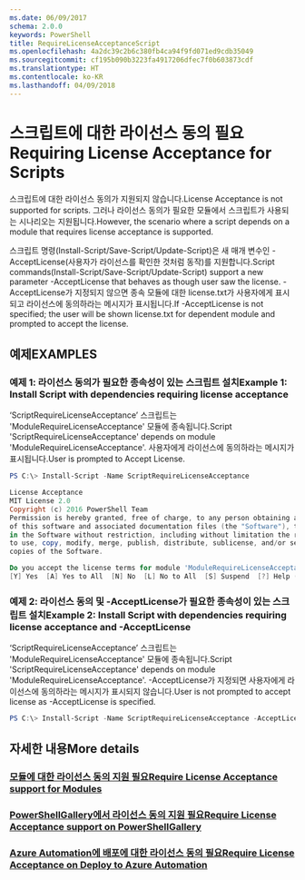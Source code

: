 ```yaml
---
ms.date: 06/09/2017
schema: 2.0.0
keywords: PowerShell
title: RequireLicenseAcceptanceScript
ms.openlocfilehash: 4a2dc39c2b6c380fb4ca94f9fd071ed9cdb35049
ms.sourcegitcommit: cf195b090b3223fa4917206dfec7f0b603873cdf
ms.translationtype: HT
ms.contentlocale: ko-KR
ms.lasthandoff: 04/09/2018
---
```

# <a name="requiring-license-acceptance-for-scripts"></a><span data-ttu-id="65601-103">스크립트에 대한 라이선스 동의 필요</span><span class="sxs-lookup"><span data-stu-id="65601-103">Requiring License Acceptance for Scripts</span></span>

<span data-ttu-id="65601-104">스크립트에 대한 라이선스 동의가 지원되지 않습니다.</span><span class="sxs-lookup"><span data-stu-id="65601-104">License Acceptance is not supported for scripts.</span></span> <span data-ttu-id="65601-105">그러나 라이선스 동의가 필요한 모듈에서 스크립트가 사용되는 시나리오는 지원됩니다.</span><span class="sxs-lookup"><span data-stu-id="65601-105">However, the scenario where a script depends on a module that requires license acceptance is supported.</span></span>

<span data-ttu-id="65601-106">스크립트 명령(Install-Script/Save-Script/Update-Script)은 새 매개 변수인 -AcceptLicense(사용자가 라이선스를 확인한 것처럼 동작)를 지원합니다.</span><span class="sxs-lookup"><span data-stu-id="65601-106">Script commands(Install-Script/Save-Script/Update-Script) support a new parameter -AcceptLicense that behaves as though user saw the license.</span></span> <span data-ttu-id="65601-107">-AcceptLicense가 지정되지 않으면 종속 모듈에 대한 license.txt가 사용자에게 표시되고 라이선스에 동의하라는 메시지가 표시됩니다.</span><span class="sxs-lookup"><span data-stu-id="65601-107">If -AcceptLicense is not specified; the user will be shown license.txt for dependent module and prompted to accept the license.</span></span>

## <a name="examples"></a><span data-ttu-id="65601-108">예제</span><span class="sxs-lookup"><span data-stu-id="65601-108">EXAMPLES</span></span>

### <a name="example-1-install-script-with-dependencies-requiring-license-acceptance"></a><span data-ttu-id="65601-109">예제 1: 라이선스 동의가 필요한 종속성이 있는 스크립트 설치</span><span class="sxs-lookup"><span data-stu-id="65601-109">Example 1: Install Script with dependencies requiring license acceptance</span></span>
<span data-ttu-id="65601-110">‘ScriptRequireLicenseAcceptance’ 스크립트는 'ModuleRequireLicenseAcceptance' 모듈에 종속됩니다.</span><span class="sxs-lookup"><span data-stu-id="65601-110">Script 'ScriptRequireLicenseAcceptance' depends on module 'ModuleRequireLicenseAcceptance'.</span></span> <span data-ttu-id="65601-111">사용자에게 라이선스에 동의하라는 메시지가 표시됩니다.</span><span class="sxs-lookup"><span data-stu-id="65601-111">User is prompted to Accept License.</span></span>
```PowerShell
PS C:\> Install-Script -Name ScriptRequireLicenseAcceptance

License Acceptance
MIT License 2.0
Copyright (c) 2016 PowerShell Team
Permission is hereby granted, free of charge, to any person obtaining a copy
of this software and associated documentation files (the "Software"), to deal
in the Software without restriction, including without limitation the rights
to use, copy, modify, merge, publish, distribute, sublicense, and/or sell
copies of the Software.

Do you accept the license terms for module 'ModuleRequireLicenseAcceptance'.
[Y] Yes  [A] Yes to All  [N] No  [L] No to All  [S] Suspend  [?] Help (default is "N"):
```

### <a name="example-2-install-script-with-dependencies-requiring-license-acceptance-and--acceptlicense"></a><span data-ttu-id="65601-112">예제 2: 라이선스 동의 및 -AcceptLicense가 필요한 종속성이 있는 스크립트 설치</span><span class="sxs-lookup"><span data-stu-id="65601-112">Example 2: Install Script with dependencies requiring license acceptance and -AcceptLicense</span></span>
<span data-ttu-id="65601-113">‘ScriptRequireLicenseAcceptance’ 스크립트는 'ModuleRequireLicenseAcceptance' 모듈에 종속됩니다.</span><span class="sxs-lookup"><span data-stu-id="65601-113">Script 'ScriptRequireLicenseAcceptance' depends on module 'ModuleRequireLicenseAcceptance'.</span></span> <span data-ttu-id="65601-114">-AcceptLicense가 지정되면 사용자에게 라이선스에 동의하라는 메시지가 표시되지 않습니다.</span><span class="sxs-lookup"><span data-stu-id="65601-114">User is not prompted to accept license as -AcceptLicense is specified.</span></span>
```PowerShell
PS C:\> Install-Script -Name ScriptRequireLicenseAcceptance -AcceptLicense
```

## <a name="more-details"></a><span data-ttu-id="65601-115">자세한 내용</span><span class="sxs-lookup"><span data-stu-id="65601-115">More details</span></span>
### <a name="require-license-acceptance-support-for-modulesmodulerequirelicenseacceptancemd"></a>[<span data-ttu-id="65601-116">모듈에 대한 라이선스 동의 지원 필요</span><span class="sxs-lookup"><span data-stu-id="65601-116">Require License Acceptance support for Modules</span></span>](../module/RequireLicenseAcceptance.md)

### <a name="require-license-acceptance-support-on-powershellgallerypsgallerypsgalleryrequireslicenseacceptancemd"></a>[<span data-ttu-id="65601-117">PowerShellGallery에서 라이선스 동의 지원 필요</span><span class="sxs-lookup"><span data-stu-id="65601-117">Require License Acceptance support on PowerShellGallery</span></span>](../../psgallery/psgallery_requires_license_acceptance.md)

### <a name="require-license-acceptance-on-deploy-to-azure-automationpsgallerypsgallerydeploytoazureautomationrequirelicenseacceptancemd"></a>[<span data-ttu-id="65601-118">Azure Automation에 배포에 대한 라이선스 동의 필요</span><span class="sxs-lookup"><span data-stu-id="65601-118">Require License Acceptance on Deploy to Azure Automation</span></span>](../../psgallery/psgallery_deploy_to_azure_automation_requireLicenseAcceptance.md)